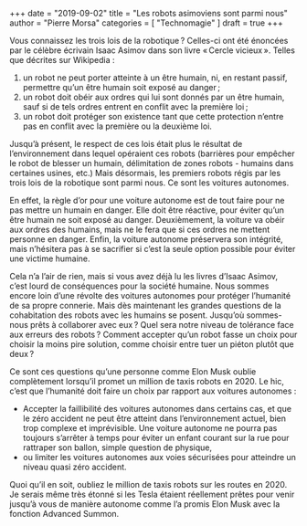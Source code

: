 +++
date        = "2019-09-02"
title       = "Les robots asimoviens sont parmi nous"
author      = "Pierre Morsa"
categories  = [ "Technomagie" ]
draft       = true
+++

Vous connaissez les trois lois de la robotique ? Celles-ci ont été énoncées par le célèbre écrivain Isaac Asimov dans son livre « Cercle vicieux ». Telles que décrites sur Wikipedia :

1. un robot ne peut porter atteinte à un être humain, ni, en restant passif, permettre qu’un être humain soit exposé au danger ;
2. un robot doit obéir aux ordres qui lui sont donnés par un être humain, sauf si de tels ordres entrent en conflit avec la première loi ;
3. un robot doit protéger son existence tant que cette protection n’entre pas en conflit avec la première ou la deuxième loi.

Jusqu’à présent, le respect de ces lois était plus le résultat de l’environnement dans lequel opéraient ces robots (barrières pour empêcher le robot de blesser un humain, délimitation de zones robots - humains dans certaines usines, etc.) Mais désormais, les premiers robots régis par les trois lois de la robotique sont parmi nous. Ce sont les voitures autonomes. 

En effet, la règle d’or pour une voiture autonome est de tout faire pour ne pas mettre un humain en danger. Elle doit être réactive, pour éviter qu’un être humain ne soit exposé au danger. Deuxièmement, la voiture va obéir aux ordres des humains, mais ne le fera que si ces ordres ne mettent personne en danger. Enfin, la voiture autonome préservera son intégrité, mais n’hésitera pas à se sacrifier si c’est la seule option possible pour éviter une victime humaine.

Cela n’a l’air de rien, mais si vous avez déjà lu les livres d’Isaac Asimov, c’est lourd de conséquences pour la société humaine. Nous sommes encore loin d’une révolte des voitures autonomes pour protéger l’humanité de sa propre connerie. Mais dès maintenant les grandes questions de la cohabitation des robots avec les humains se posent. Jusqu’où sommes-nous prêts à collaborer avec eux ? Quel sera notre niveau de tolérance face aux erreurs des robots ? Comment accepter qu’un robot fasse un choix pour choisir la moins pire solution, comme choisir entre tuer un piéton plutôt que deux ? 

Ce sont ces questions qu’une personne comme Elon Musk oublie complètement lorsqu’il promet un million de taxis robots en 2020. Le hic, c’est que l’humanité doit faire un choix par rapport aux voitures autonomes :

* Accepter la faillibilité des voitures autonomes dans certains cas, et que le zéro accident ne peut être atteint dans l’environnement actuel, bien trop complexe et imprévisible. Une voiture autonome ne pourra pas toujours s’arrêter à temps pour éviter un enfant courant sur la rue pour rattraper son ballon, simple question de physique,
* ou limiter les voitures autonomes aux voies sécurisées pour atteindre un niveau quasi zéro accident.

Quoi qu’il en soit, oubliez le million de taxis robots sur les routes en 2020. Je serais même très étonné si les Tesla étaient réellement prêtes pour venir jusqu’à vous de manière autonome comme l’a promis Elon Musk avec la fonction Advanced Summon.
